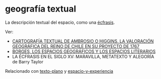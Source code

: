 # geografía textual

La descripción textual del espacio, como una [écfrasis](https://es.wikipedia.org/wiki/Écfrasis).

Ver:

* [CARTOGRAFÍA TEXTUAL DE AMBROSIO O ́HIGGINS. LA VALORACIÓN GEOGRÁFICA DEL REINO DE CHILE EN SU PROYECTO DE 1767](http://www.historia396.cl/index.php/historia396/article/view/214/103)
* [BORGES, LOS ESPACIOS GEOGRÁFICOS Y LOS ESPACIOS LITERARIOS](https://www.ub.edu/geocrit/sn/sn-145.htm)
* LA ÉCFRASIS EN EL SIGLO XV: MARAVILLA, METATEXTO Y ALEGORÍA de Barry Taylor

Relacionado con [texto-plano](texto-plano.md) y [espacio-y-experiencia](espacio-y-experiencia.md)
